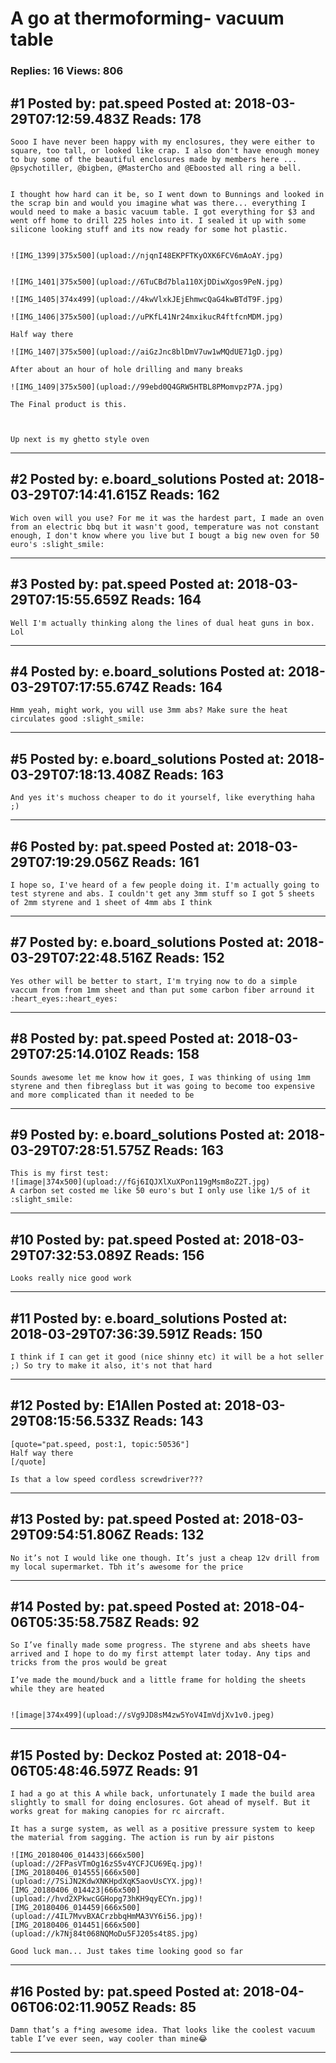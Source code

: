 # A go at thermoforming- vacuum table

### Replies: 16 Views: 806

## \#1 Posted by: pat.speed Posted at: 2018-03-29T07:12:59.483Z Reads: 178

```
Sooo I have never been happy with my enclosures, they were either to square, too tall, or looked like crap. I also don't have enough money to buy some of the beautiful enclosures made by members here ... @psychotiller, @bigben, @MasterCho and @Eboosted all ring a bell.


I thought how hard can it be, so I went down to Bunnings and looked in the scrap bin and would you imagine what was there... everything I would need to make a basic vacuum table. I got everything for $3 and went off home to drill 225 holes into it. I sealed it up with some silicone looking stuff and its now ready for some hot plastic.


![IMG_1399|375x500](upload://njqnI48EKPFTKyOXK6FCV6mAoAY.jpg)


![IMG_1401|375x500](upload://6TuCBd7bla110XjDDiwXgos9PeN.jpg)

![IMG_1405|374x499](upload://4kwVlxkJEjEhmwcQaG4kwBTdT9F.jpg)

![IMG_1406|375x500](upload://uPKfL41Nr24mxikucR4ftfcnMDM.jpg)

Half way there

![IMG_1407|375x500](upload://aiGzJnc8blDmV7uw1wMQdUE71gD.jpg)

After about an hour of hole drilling and many breaks

![IMG_1409|375x500](upload://99ebd0Q4GRW5HTBL8PMomvpzP7A.jpg)

The Final product is this.



Up next is my ghetto style oven
```

---
## \#2 Posted by: e.board_solutions Posted at: 2018-03-29T07:14:41.615Z Reads: 162

```
Wich oven will you use? For me it was the hardest part, I made an oven from an electric bbq but it wasn't good, temperature was not constant enough, I don't know where you live but I bougt a big new oven for 50 euro's :slight_smile:
```

---
## \#3 Posted by: pat.speed Posted at: 2018-03-29T07:15:55.659Z Reads: 164

```
Well I'm actually thinking along the lines of dual heat guns in box. Lol
```

---
## \#4 Posted by: e.board_solutions Posted at: 2018-03-29T07:17:55.674Z Reads: 164

```
Hmm yeah, might work, you will use 3mm abs? Make sure the heat circulates good :slight_smile:
```

---
## \#5 Posted by: e.board_solutions Posted at: 2018-03-29T07:18:13.408Z Reads: 163

```
And yes it's muchoss cheaper to do it yourself, like everything haha ;)
```

---
## \#6 Posted by: pat.speed Posted at: 2018-03-29T07:19:29.056Z Reads: 161

```
I hope so, I've heard of a few people doing it. I'm actually going to test styrene and abs. I couldn't get any 3mm stuff so I got 5 sheets of 2mm styrene and 1 sheet of 4mm abs I think
```

---
## \#7 Posted by: e.board_solutions Posted at: 2018-03-29T07:22:48.516Z Reads: 152

```
Yes other will be better to start, I'm trying now to do a simple vaccum from from 1mm sheet and than put some carbon fiber arround it :heart_eyes::heart_eyes:
```

---
## \#8 Posted by: pat.speed Posted at: 2018-03-29T07:25:14.010Z Reads: 158

```
Sounds awesome let me know how it goes, I was thinking of using 1mm styrene and then fibreglass but it was going to become too expensive and more complicated than it needed to be
```

---
## \#9 Posted by: e.board_solutions Posted at: 2018-03-29T07:28:51.575Z Reads: 163

```
This is my first test:
![image|374x500](upload://fGj6IQJXlXuXPon119gMsm8oZ2T.jpg)
A carbon set costed me like 50 euro's but I only use like 1/5 of it :slight_smile:
```

---
## \#10 Posted by: pat.speed Posted at: 2018-03-29T07:32:53.089Z Reads: 156

```
Looks really nice good work
```

---
## \#11 Posted by: e.board_solutions Posted at: 2018-03-29T07:36:39.591Z Reads: 150

```
I think if I can get it good (nice shinny etc) it will be a hot seller ;) So try to make it also, it's not that hard
```

---
## \#12 Posted by: E1Allen Posted at: 2018-03-29T08:15:56.533Z Reads: 143

```
[quote="pat.speed, post:1, topic:50536"]
Half way there
[/quote]

Is that a low speed cordless screwdriver???
```

---
## \#13 Posted by: pat.speed Posted at: 2018-03-29T09:54:51.806Z Reads: 132

```
No it’s not I would like one though. It’s just a cheap 12v drill from my local supermarket. Tbh it’s awesome for the price
```

---
## \#14 Posted by: pat.speed Posted at: 2018-04-06T05:35:58.758Z Reads: 92

```
So I’ve finally made some progress. The styrene and abs sheets have arrived and I hope to do my first attempt later today. Any tips and tricks from the pros would be great

I’ve made the mound/buck and a little frame for holding the sheets while they are heated


![image|374x499](upload://sVg9JD8sM4zw5YoV4ImVdjXv1v0.jpeg)
```

---
## \#15 Posted by: Deckoz Posted at: 2018-04-06T05:48:46.597Z Reads: 91

```
I had a go at this A while back, unfortunately I made the build area slightly to small for doing enclosures. Got ahead of myself. But it works great for making canopies for rc aircraft. 

It has a surge system, as well as a positive pressure system to keep the material from sagging. The action is run by air pistons

![IMG_20180406_014433|666x500](upload://2FPasVTmOg16zS5v4YCFJCU69Eq.jpg)![IMG_20180406_014555|666x500](upload://7SiJN2KdwXNKHpdXqK5aovUsCYX.jpg)![IMG_20180406_014423|666x500](upload://hvd2XPkwcGGHopg73hKH9qyECYn.jpg)![IMG_20180406_014459|666x500](upload://4IL7MvvBXACrzbbqHmMA3VY6i56.jpg)![IMG_20180406_014451|666x500](upload://k7Nj84t068NQMoDu5FJ205s4t8S.jpg)

Good luck man... Just takes time looking good so far
```

---
## \#16 Posted by: pat.speed Posted at: 2018-04-06T06:02:11.905Z Reads: 85

```
Damn that’s a f*ing awesome idea. That looks like the coolest vacuum table I’ve ever seen, way cooler than mine😂
```

---
